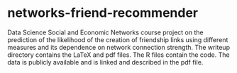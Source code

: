 # networks-friend-recommender
Data Science Social and Economic Networks course project on the prediction of the likelihood of the creation of friendship links using different measures and its dependence on network connection strength.
The writeup directory contains the LaTeX and pdf files.
The R files contain the code.
The data is publicly available and is linked and described in the pdf file.
